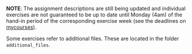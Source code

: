 **NOTE**: The assignment descriptions are still being updated and individual exercises are not guaranteed to be up to date until Monday (4am) of the hand-in period of the corresponding exercise week (see the deadlines on [mycourses](https://mycourses.aalto.fi/course/view.php?id=24401&section=2)).

Some exercises refer to additional files. These are located in the folder `additional_files`.
